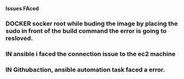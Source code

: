 **Issues FAced**
<h3>DOCKER socker root  while buding the image by placing the  sudo in front of the build command   the error is going to resloved.</h3>


<h3>IN ansible  i faced the connection issue to the  ec2 machine</h3> 
<h3>IN Githubaction, ansible automation task faced a error.</h3>
